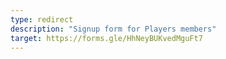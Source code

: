 ```yaml
---
type: redirect
description: "Signup form for Players members"
target: https://forms.gle/HhNeyBUKvedMguFt7
---
```

